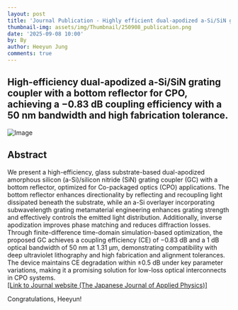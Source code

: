 ```yaml
---
layout: post
title: 'Journal Publication - Highly efficient dual-apodized a-Si/SiN grating coupler on a glass substrate for co-packaged optics '
thumbnail-img: assets/img/Thumbnail/250908_publication.png
date: '2025-09-08 10:00'
by: By
author: Heeyun Jung
comments: true
---
```



## High-efficiency dual-apodized a-Si/SiN grating coupler with a bottom reflector for CPO, achieving a −0.83 dB coupling efficiency with a 50 nm bandwidth and high fabrication tolerance.

![Image](https://github.com/user-attachments/assets/c406b68c-5f13-4813-a331-69fcbb88ec77)



## Abstract
We present a high-efficiency, glass substrate-based dual-apodized amorphous silicon (a-Si)/silicon nitride (SiN) grating coupler (GC) with a bottom reflector, optimized for Co-packaged optics (CPO) applications. The bottom reflector enhances directionality by reflecting and recoupling light dissipated beneath the substrate, while an a-Si overlayer incorporating subwavelength grating metamaterial engineering enhances grating strength and effectively controls the emitted light distribution. Additionally, inverse apodization improves phase matching and reduces diffraction losses. Through finite-difference time-domain simulation-based optimization, the proposed GC achieves a coupling efficiency (CE) of −0.83 dB and a 1 dB optical bandwidth of 50 nm at 1.31 μm, demonstrating compatibility with deep ultraviolet lithography and high fabrication and alignment tolerances. The device maintains CE degradation within ±0.5 dB under key parameter variations, making it a promising solution for low-loss optical interconnects in CPO systems.  
[[Link to Journal website (The Japanese Journal of Applied Physics)]](https://iopscience.iop.org/article/10.35848/1347-4065/adf9ad/meta)



Congratulations, Heeyun!

